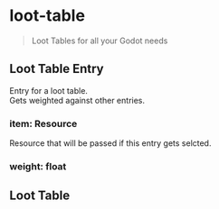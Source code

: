 # loot-table
> Loot Tables for all your Godot needs

## Loot Table Entry

Entry for a loot table.  
Gets weighted against other entries.

### item: Resource

Resource that will be passed if this entry gets selcted.

### weight: float



## Loot Table

